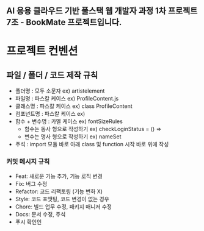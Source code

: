 ## AI 응용 클라우드 기반 풀스택 웹 개발자 과정 1차 프로젝트 7조 - BookMate 프로젝트입니다.

# 프로젝트 컨벤션

## 파일 / 폴더 / 코드 제작 규칙

- 폴더명 : 모두 소문자 ex) artistelement
- 파일명 : 파스칼 케이스 ex) ProfileContent.js
- 클래스명 : 파스칼 케이스 ex) class ProfileContent
- 컴포넌트명 : 파스칼 케이스 ex) <ScrollView> </ScrollView>
- 함수 + 변수명 : 카멜 케이스 ex) fontSizeRules
    - 함수는 동사 형으로 작성하기 ex) checkLoginStatus = () =>
    - 변수는 명사 형으로 작성하기 ex) nameSet
- 주석 : import 모듈 바로 아래 class 및 function 시작 바로 위에 작성

### 커밋 메시지 규칙

- Feat: 새로운 기능 추가, 기능 로직 변경
- Fix: 버그 수정
- Refactor: 코드 리팩토링 (기능 변화 X)
- Style: 코드 포맷팅, 코드 변경이 없는 경우
- Chore: 빌드 업무 수정, 패키지 매니저 수정
- Docs: 문서 수정, 주석 
- 푸시 확인인
